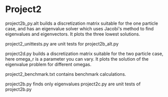 # Project2

project2b_py.alt builds a discretization matrix suitable for the one particle case, and has an eigenvalue solver which uses Jacobi's method to find eigenvalues and eigenvectors. It plots the three lowest solutions. 

project2_unittests.py are unit tests for project2b_alt.py

project2d.py builds a discretization matrix suitable for the two particle case, here omega_r is a parameter you can vary. It plots the solution of the eigenvalue problem for different omegas. 

project2_benchmark.txt contains benchmark calculations. 

project2b.py finds only eigenvalues
project2c.py are unit tests of project2b.py
